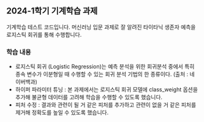 ## 2024-1학기 기계학습 과제

기계학습 테스트 코드입니다. 머신러닝 입문 과제로 잘 알려진 타이타닉 생존자 예측을 로지스틱 회귀를 통해 수행합니다.

### 학습 내용
- 로지스틱 회귀 (Logistic Regression)는 예측 분석을 위한 회귀분석 중에서 특히 종속 변수가 이분형일 때 수행할 수 있는 회귀 분석 기법의 한 종류이다. (출처 : 네이버백과)
- 하이퍼 파라미터 튜닝 : 본 과제에서는 로지스틱 회귀 모델에 class_weight 옵션을 추가해 불균형 데이터를 고려해 학습을 수행할 수 있도록 했습니다.
- 피처 수정 : 결과와 관련이 될 거 같은 피처를 추가하고 관련이 없을 거 같은 피처를 제거해 정확도를 높일 수 있도록 했습니다.
